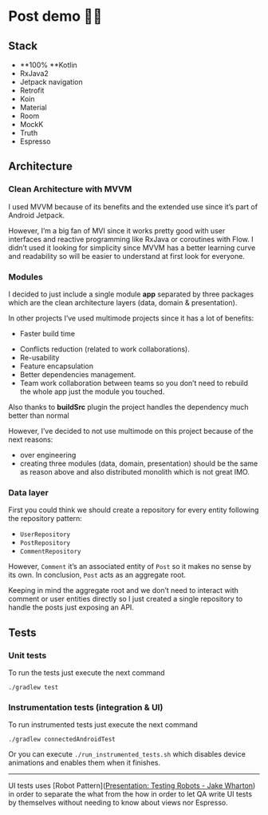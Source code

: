 # Post demo 📰🚀

## Stack
- **100% **Kotlin
- RxJava2
- Jetpack navigation
- Retrofit
- Koin
- Material
- Room
- MockK
- Truth
- Espresso

## Architecture

### Clean Architecture with MVVM

I used MVVM  because of its benefits and the extended use since it’s part of Android Jetpack. 

However, I’m a big fan of MVI since it works pretty good with user interfaces and reactive programming like RxJava or coroutines with Flow. I didn’t used it looking for simplicity since MVVM has a better learning curve and readability so will be easier to understand at first look for everyone.

### Modules

I decided to just include a single module **app** separated by three packages which are the clean architecture layers (data, domain & presentation).

In other projects I’ve used multimode projects since it has a lot of benefits:	
+ Faster build time
* Conflicts reduction (related to work collaborations).
* Re-usability
* Feature encapsulation
* Better dependencies management.
* Team work collaboration between teams so you don’t need to rebuild the whole app just the module you touched.

Also thanks to **buildSrc** plugin the project handles the dependency much better than normal 

However, I’ve decided to not use multimode on this project because of the next reasons:
- over engineering
- creating three modules (data, domain, presentation) should be the same as reason above and also distributed monolith which is not great IMO.


### Data layer

First you could think we should create a repository for every entity following the repository pattern:

- `UserRepository`
- `PostRepository`
- `CommentRepository`

However,  `Comment` it’s an associated entity of `Post` so it makes no sense by its own. In conclusion, `Post` acts as an aggregate root.

Keeping in mind the aggregate root and we don’t need to interact with comment or user entities directly so I just created a single repository to handle the posts just exposing an API.

## Tests
### Unit tests

To run the tests just execute the next command
```
./gradlew test
```

### Instrumentation tests (integration & UI)

To run instrumented tests just execute the next command

```
./gradlew connectedAndroidTest
```

Or you can execute `./run_instrumented_tests.sh` which disables device animations and enables them when it finishes.

---
UI tests uses [Robot Pattern]([Presentation: Testing Robots - Jake Wharton](https://jakewharton.com/testing-robots/)) in order to separate the what from the how in order to let QA write UI tests by themselves without needing to know about views nor Espresso.